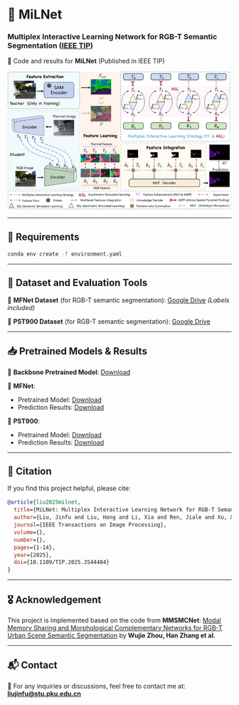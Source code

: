 # 📌 MiLNet

### Multiplex Interactive Learning Network for RGB-T Semantic Segmentation ([IEEE TIP](https://ieeexplore.ieee.org/document/10908980))

🚀 Code and results for **MiLNet** (Published in IEEE TIP)

![MiLNet Overview](./Overview/MiLNet.jpg)

---

## 🔧 Requirements
```bash
conda env create -f environment.yaml
```

---

## 📂 Dataset and Evaluation Tools

🔹 **MFNet Dataset** (for RGB-T semantic segmentation): [Google Drive](https://drive.google.com/file/d/11dqniIYqBMnuRnrVbC4v-62dEm_O9PIx/view?usp=sharing) *(Labels included)*

🔹 **PST900 Dataset** (for RGB-T semantic segmentation): [Google Drive](https://drive.google.com/file/d/1fx_QPzwfaEPnWcDXg94DfNYbQtC9y4Ip/view?usp=sharing)

---

## 📥 Pretrained Models & Results

📌 **Backbone Pretrained Model**: [Download](https://drive.google.com/file/d/1J1GtZSzUcJoWni9ja7uf3h7wgNnIHDAG/view?usp=sharing)

📌 **MFNet**:
- Pretrained Model: [Download](https://drive.google.com/file/d/1UIr0eMEGlGcECMmlgjN7O4YQMFYl7I2a/view?usp=sharing)
- Prediction Results: [Download](https://drive.google.com/file/d/1w0bhA6H39oubk8qo4ttnC7Xt7hm53lf5/view?usp=sharing)

📌 **PST900**:
- Pretrained Model: [Download](https://drive.google.com/file/d/1vQKPQPmvZppuFmY5yliltNZ0VojoOL0V/view?usp=sharing)
- Prediction Results: [Download](https://drive.google.com/file/d/19rGER7YSv9POyMTphI1QSeL-8FGcVLgS/view?usp=sharing)

---

## 📖 Citation
If you find this project helpful, please cite:
```bibtex
@article{liu2025milnet,
  title={MiLNet: Multiplex Interactive Learning Network for RGB-T Semantic Segmentation},
  author={Liu, Jinfu and Liu, Hong and Li, Xia and Ren, Jiale and Xu, Xinhua},
  journal={IEEE Transactions on Image Processing},
  volume={},
  number={},
  pages={1-14},
  year={2025},
  doi={10.1109/TIP.2025.3544484}
}
```

---

## 🎖 Acknowledgement
This project is implemented based on the code from **MMSMCNet**:
[Modal Memory Sharing and Morphological Complementary Networks for RGB-T Urban Scene Semantic Segmentation](https://github.com/2021nihao/MMSMCNet) by **Wujie Zhou, Han Zhang et al.**

---

## 📬 Contact
📩 For any inquiries or discussions, feel free to contact me at:
**liujinfu@stu.pku.edu.cn**

